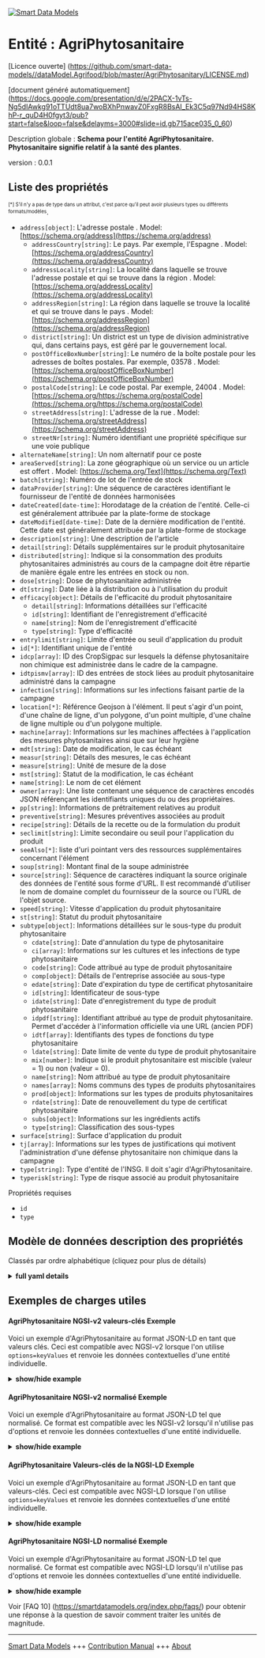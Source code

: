 <!-- 10-Header -->  
[![Smart Data Models](https://smartdatamodels.org/wp-content/uploads/2022/01/SmartDataModels_logo.png "Logo")](https://smartdatamodels.org)  
Entité : AgriPhytosanitaire  
===========================<!-- /10-Header -->  
<!-- 15-License -->  
[Licence ouverte] (https://github.com/smart-data-models//dataModel.Agrifood/blob/master/AgriPhytosanitary/LICENSE.md)  
[document généré automatiquement] (https://docs.google.com/presentation/d/e/2PACX-1vTs-Ng5dIAwkg91oTTUdt8ua7woBXhPnwavZ0FxgR8BsAI_Ek3C5q97Nd94HS8KhP-r_quD4H0fgyt3/pub?start=false&loop=false&delayms=3000#slide=id.gb715ace035_0_60)  
<!-- /15-License -->  
<!-- 20-Description -->  
Description globale : **Schema pour l'entité AgriPhytosanitaire. Phytosanitaire signifie relatif à la santé des plantes**.  
version : 0.0.1  
<!-- /20-Description -->  
<!-- 30-PropertiesList -->  

## Liste des propriétés  

<sup><sub>[*] S'il n'y a pas de type dans un attribut, c'est parce qu'il peut avoir plusieurs types ou différents formats/modèles</sub></sup>.  
- `address[object]`: L'adresse postale  . Model: [https://schema.org/address](https://schema.org/address)	- `addressCountry[string]`: Le pays. Par exemple, l'Espagne  . Model: [https://schema.org/addressCountry](https://schema.org/addressCountry)  
	- `addressLocality[string]`: La localité dans laquelle se trouve l'adresse postale et qui se trouve dans la région  . Model: [https://schema.org/addressLocality](https://schema.org/addressLocality)  
	- `addressRegion[string]`: La région dans laquelle se trouve la localité et qui se trouve dans le pays  . Model: [https://schema.org/addressRegion](https://schema.org/addressRegion)  
	- `district[string]`: Un district est un type de division administrative qui, dans certains pays, est géré par le gouvernement local.    
	- `postOfficeBoxNumber[string]`: Le numéro de la boîte postale pour les adresses de boîtes postales. Par exemple, 03578  . Model: [https://schema.org/postOfficeBoxNumber](https://schema.org/postOfficeBoxNumber)  
	- `postalCode[string]`: Le code postal. Par exemple, 24004  . Model: [https://schema.org/https://schema.org/postalCode](https://schema.org/https://schema.org/postalCode)  
	- `streetAddress[string]`: L'adresse de la rue  . Model: [https://schema.org/streetAddress](https://schema.org/streetAddress)  
	- `streetNr[string]`: Numéro identifiant une propriété spécifique sur une voie publique    
- `alternateName[string]`: Un nom alternatif pour ce poste  - `areaServed[string]`: La zone géographique où un service ou un article est offert  . Model: [https://schema.org/Text](https://schema.org/Text)- `batch[string]`: Numéro de lot de l'entrée de stock  - `dataProvider[string]`: Une séquence de caractères identifiant le fournisseur de l'entité de données harmonisées  - `dateCreated[date-time]`: Horodatage de la création de l'entité. Celle-ci est généralement attribuée par la plate-forme de stockage  - `dateModified[date-time]`: Date de la dernière modification de l'entité. Cette date est généralement attribuée par la plate-forme de stockage  - `description[string]`: Une description de l'article  - `detail[string]`: Détails supplémentaires sur le produit phytosanitaire  - `distributed[string]`: Indique si la consommation des produits phytosanitaires administrés au cours de la campagne doit être répartie de manière égale entre les entrées en stock ou non.  - `dose[string]`: Dose de phytosanitaire administrée  - `dt[string]`: Date liée à la distribution ou à l'utilisation du produit  - `efficacy[object]`: Détails de l'efficacité du produit phytosanitaire  	- `detail[string]`: Informations détaillées sur l'efficacité    
	- `id[string]`: Identifiant de l'enregistrement d'efficacité    
	- `name[string]`: Nom de l'enregistrement d'efficacité    
	- `type[string]`: Type d'efficacité    
- `entrylimit[string]`: Limite d'entrée ou seuil d'application du produit  - `id[*]`: Identifiant unique de l'entité  - `idcp[array]`: ID des CropSigpac sur lesquels la défense phytosanitaire non chimique est administrée dans le cadre de la campagne.  - `idtpismv[array]`: ID des entrées de stock liées au produit phytosanitaire administré dans la campagne  - `infection[string]`: Informations sur les infections faisant partie de la campagne  - `location[*]`: Référence Geojson à l'élément. Il peut s'agir d'un point, d'une chaîne de ligne, d'un polygone, d'un point multiple, d'une chaîne de ligne multiple ou d'un polygone multiple.  - `machine[array]`: Informations sur les machines affectées à l'application des mesures phytosanitaires ainsi que sur leur hygiène  - `mdt[string]`: Date de modification, le cas échéant  - `measur[string]`: Détails des mesures, le cas échéant  - `measure[string]`: Unité de mesure de la dose  - `mst[string]`: Statut de la modification, le cas échéant  - `name[string]`: Le nom de cet élément  - `owner[array]`: Une liste contenant une séquence de caractères encodés JSON référençant les identifiants uniques du ou des propriétaires.  - `pp[string]`: Informations de prétraitement relatives au produit  - `preventive[string]`: Mesures préventives associées au produit  - `recipe[string]`: Détails de la recette ou de la formulation du produit  - `seclimit[string]`: Limite secondaire ou seuil pour l'application du produit  - `seeAlso[*]`: liste d'uri pointant vers des ressources supplémentaires concernant l'élément  - `soup[string]`: Montant final de la soupe administrée  - `source[string]`: Séquence de caractères indiquant la source originale des données de l'entité sous forme d'URL. Il est recommandé d'utiliser le nom de domaine complet du fournisseur de la source ou l'URL de l'objet source.  - `speed[string]`: Vitesse d'application du produit phytosanitaire  - `st[string]`: Statut du produit phytosanitaire  - `subtype[object]`: Informations détaillées sur le sous-type du produit phytosanitaire  	- `cdate[string]`: Date d'annulation du type de phytosanitaire    
	- `ci[array]`: Informations sur les cultures et les infections de type phytosanitaire    
	- `code[string]`: Code attribué au type de produit phytosanitaire    
	- `comp[object]`: Détails de l'entreprise associée au sous-type    
	- `edate[string]`: Date d'expiration du type de certificat phytosanitaire    
	- `id[string]`: Identificateur de sous-type    
	- `idate[string]`: Date d'enregistrement du type de produit phytosanitaire    
	- `idpdf[string]`: Identifiant attribué au type de produit phytosanitaire. Permet d'accéder à l'information officielle via une URL (ancien PDF)    
	- `idtf[array]`: Identifiants des types de fonctions du type phytosanitaire    
	- `ldate[string]`: Date limite de vente du type de produit phytosanitaire    
	- `mix[number]`: Indique si le produit phytosanitaire est miscible (valeur = 1) ou non (valeur = 0).    
	- `name[string]`: Nom attribué au type de produit phytosanitaire    
	- `names[array]`: Noms communs des types de produits phytosanitaires    
	- `prod[object]`: Informations sur les types de produits phytosanitaires    
	- `rdate[string]`: Date de renouvellement du type de certificat phytosanitaire    
	- `subs[object]`: Informations sur les ingrédients actifs    
	- `type[string]`: Classification des sous-types    
- `surface[string]`: Surface d'application du produit  - `tj[array]`: Informations sur les types de justifications qui motivent l'administration d'une défense phytosanitaire non chimique dans la campagne  - `type[string]`: Type d'entité de l'INSG. Il doit s'agir d'AgriPhytosanitaire.  - `typerisk[string]`: Type de risque associé au produit phytosanitaire  <!-- /30-PropertiesList -->  
<!-- 35-RequiredProperties -->  
Propriétés requises  
- `id`  - `type`  <!-- /35-RequiredProperties -->  
<!-- 40-NotesYaml -->  
<!-- /40-NotesYaml -->  
<!-- 50-DataModelHeader -->  
## Modèle de données description des propriétés  
Classés par ordre alphabétique (cliquez pour plus de détails)  
<!-- /50-DataModelHeader -->  
<!-- 60-ModelYaml -->  
<details><summary><strong>full yaml details</strong></summary>    
```yaml  
AgriPhytosanitary:    
  description: Schema for AgriPhytosanitary entity. Phytosanitary means relating to the health of plants    
  properties:    
    address:    
      description: The mailing address    
      properties:    
        addressCountry:    
          description: 'The country. For example, Spain'    
          type: string    
          x-ngsi:    
            model: https://schema.org/addressCountry    
            type: Property    
        addressLocality:    
          description: 'The locality in which the street address is, and which is in the region'    
          type: string    
          x-ngsi:    
            model: https://schema.org/addressLocality    
            type: Property    
        addressRegion:    
          description: 'The region in which the locality is, and which is in the country'    
          type: string    
          x-ngsi:    
            model: https://schema.org/addressRegion    
            type: Property    
        district:    
          description: 'A district is a type of administrative division that, in some countries, is managed by the local government'    
          type: string    
          x-ngsi:    
            type: Property    
        postOfficeBoxNumber:    
          description: 'The post office box number for PO box addresses. For example, 03578'    
          type: string    
          x-ngsi:    
            model: https://schema.org/postOfficeBoxNumber    
            type: Property    
        postalCode:    
          description: 'The postal code. For example, 24004'    
          type: string    
          x-ngsi:    
            model: https://schema.org/https://schema.org/postalCode    
            type: Property    
        streetAddress:    
          description: The street address    
          type: string    
          x-ngsi:    
            model: https://schema.org/streetAddress    
            type: Property    
        streetNr:    
          description: Number identifying a specific property on a public street    
          type: string    
          x-ngsi:    
            type: Property    
      type: object    
      x-ngsi:    
        model: https://schema.org/address    
        type: Property    
    alternateName:    
      description: An alternative name for this item    
      type: string    
      x-ngsi:    
        type: Property    
    areaServed:    
      description: The geographic area where a service or offered item is provided    
      type: string    
      x-ngsi:    
        model: https://schema.org/Text    
        type: Property    
    batch:    
      description: Stock receipt lot number    
      type: string    
      x-ngsi:    
        type: Property    
    dataProvider:    
      description: A sequence of characters identifying the provider of the harmonised data entity    
      type: string    
      x-ngsi:    
        type: Property    
    dateCreated:    
      description: Entity creation timestamp. This will usually be allocated by the storage platform    
      format: date-time    
      type: string    
      x-ngsi:    
        type: Property    
    dateModified:    
      description: Timestamp of the last modification of the entity. This will usually be allocated by the storage platform    
      format: date-time    
      type: string    
      x-ngsi:    
        type: Property    
    description:    
      description: A description of this item    
      type: string    
      x-ngsi:    
        type: Property    
    detail:    
      description: Additional details about the phytosanitary product    
      type: string    
      x-ngsi:    
        type: Property    
    distributed:    
      description: Indicates whether the consumption of the phytosanitary administered in the campaign has to be distributed equally between the stock entries or not    
      type: string    
      x-ngsi:    
        type: Property    
    dose:    
      description: Dose of phytosanitary administered    
      type: string    
      x-ngsi:    
        type: Property    
    dt:    
      description: Date related to the product's distribution or usage    
      type: string    
      x-ngsi:    
        type: Property    
    efficacy:    
      description: Efficacy details of the phytosanitary product    
      properties:    
        detail:    
          description: Detailed information about the efficacy    
          type: string    
          x-ngsi:    
            type: Property    
        id:    
          description: Identifier for the efficacy record    
          type: string    
          x-ngsi:    
            type: Property    
        name:    
          description: Name of the efficacy record    
          type: string    
          x-ngsi:    
            type: Property    
        type:    
          description: Type of efficacy    
          type: string    
          x-ngsi:    
            type: Property    
      type: object    
      x-ngsi:    
        type: Property    
    entrylimit:    
      description: Entry limit or threshold for the product's application    
      type: string    
      x-ngsi:    
        type: Property    
    id:    
      anyOf:    
        - description: Identifier format of any NGSI entity    
          maxLength: 256    
          minLength: 1    
          pattern: ^[\w\-\.\{\}\$\+\*\[\]`|~^@!,:\\]+$    
          type: string    
          x-ngsi:    
            type: Property    
        - description: Identifier format of any NGSI entity    
          format: uri    
          type: string    
          x-ngsi:    
            type: Property    
      description: Unique identifier of the entity    
      x-ngsi:    
        type: Relationship    
    idcp:    
      description: IDs of the CropSigpac on which the non-chemical phytosanitary defense is administered in the campaign    
      items:    
        description: Every element in the CropSigpac on which the non-chemical phytosanitary defense is administered in the campaign    
        type: string    
        x-ngsi:    
          type: Property    
      type: array    
      x-ngsi:    
        type: Property    
    idtpismv:    
      description: IDs of stock entries linked to the phytosanitary product administered in the campaign    
      items:    
        description: Every element of the  stock entries linked to the phytosanitary product administered in the campaign    
        type: string    
        x-ngsi:    
          type: Property    
      type: array    
      x-ngsi:    
        type: Property    
    infection:    
      description: Information about infections that are part of the campaign    
      type: string    
      x-ngsi:    
        type: Property    
    location:    
      description: 'Geojson reference to the item. It can be Point, LineString, Polygon, MultiPoint, MultiLineString or MultiPolygon'    
      oneOf:    
        - description: Geojson reference to the item. Point    
          properties:    
            bbox:    
              items:    
                type: number    
              minItems: 4    
              type: array    
            coordinates:    
              items:    
                type: number    
              minItems: 2    
              type: array    
            type:    
              enum:    
                - Point    
              type: string    
          required:    
            - type    
            - coordinates    
          title: GeoJSON Point    
          type: object    
          x-ngsi:    
            type: GeoProperty    
        - description: Geojson reference to the item. LineString    
          properties:    
            bbox:    
              items:    
                type: number    
              minItems: 4    
              type: array    
            coordinates:    
              items:    
                items:    
                  type: number    
                minItems: 2    
                type: array    
              minItems: 2    
              type: array    
            type:    
              enum:    
                - LineString    
              type: string    
          required:    
            - type    
            - coordinates    
          title: GeoJSON LineString    
          type: object    
          x-ngsi:    
            type: GeoProperty    
        - description: Geojson reference to the item. Polygon    
          properties:    
            bbox:    
              items:    
                type: number    
              minItems: 4    
              type: array    
            coordinates:    
              items:    
                items:    
                  items:    
                    type: number    
                  minItems: 2    
                  type: array    
                minItems: 4    
                type: array    
              type: array    
            type:    
              enum:    
                - Polygon    
              type: string    
          required:    
            - type    
            - coordinates    
          title: GeoJSON Polygon    
          type: object    
          x-ngsi:    
            type: GeoProperty    
        - description: Geojson reference to the item. MultiPoint    
          properties:    
            bbox:    
              items:    
                type: number    
              minItems: 4    
              type: array    
            coordinates:    
              items:    
                items:    
                  type: number    
                minItems: 2    
                type: array    
              type: array    
            type:    
              enum:    
                - MultiPoint    
              type: string    
          required:    
            - type    
            - coordinates    
          title: GeoJSON MultiPoint    
          type: object    
          x-ngsi:    
            type: GeoProperty    
        - description: Geojson reference to the item. MultiLineString    
          properties:    
            bbox:    
              items:    
                type: number    
              minItems: 4    
              type: array    
            coordinates:    
              items:    
                items:    
                  items:    
                    type: number    
                  minItems: 2    
                  type: array    
                minItems: 2    
                type: array    
              type: array    
            type:    
              enum:    
                - MultiLineString    
              type: string    
          required:    
            - type    
            - coordinates    
          title: GeoJSON MultiLineString    
          type: object    
          x-ngsi:    
            type: GeoProperty    
        - description: Geojson reference to the item. MultiLineString    
          properties:    
            bbox:    
              items:    
                type: number    
              minItems: 4    
              type: array    
            coordinates:    
              items:    
                items:    
                  items:    
                    items:    
                      type: number    
                    minItems: 2    
                    type: array    
                  minItems: 4    
                  type: array    
                type: array    
              type: array    
            type:    
              enum:    
                - MultiPolygon    
              type: string    
          required:    
            - type    
            - coordinates    
          title: GeoJSON MultiPolygon    
          type: object    
          x-ngsi:    
            type: GeoProperty    
      x-ngsi:    
        type: GeoProperty    
    machine:    
      description: Information on the machinery assigned to the application of the phytosanitary as well as information on its hygiene    
      items:    
        description: 'Every element of he array of machinery assigned to the application of the phytosanitary '    
        properties:    
          detail:    
            description: This field contains the value associated to the machine    
            type: string    
            x-ngsi:    
              type: Property    
          id:    
            description: Identifier unique of the machine    
            type: string    
            x-ngsi:    
              type: Property    
          idmachine:    
            description: This field contains the value associated to the internal id    
            type: string    
            x-ngsi:    
              type: Property    
          product:    
            description: This field contains the value associated to the product that the machine applies    
            type: string    
            x-ngsi:    
              type: Property    
          type:    
            description: This field contains the type of machine    
            type: string    
            x-ngsi:    
              type: Property    
        type: object    
        x-ngsi:    
          type: Property    
      type: array    
      x-ngsi:    
        type: Property    
    mdt:    
      description: 'Modification date, if applicable'    
      type: string    
      x-ngsi:    
        type: Property    
    measur:    
      description: 'Measurement details, if applicable'    
      type: string    
      x-ngsi:    
        type: Property    
    measure:    
      description: Unit of measure for the dose    
      type: string    
      x-ngsi:    
        type: Property    
    mst:    
      description: 'Modification status, if applicable'    
      type: string    
      x-ngsi:    
        type: Property    
    name:    
      description: The name of this item    
      type: string    
      x-ngsi:    
        type: Property    
    owner:    
      description: A List containing a JSON encoded sequence of characters referencing the unique Ids of the owner(s)    
      items:    
        anyOf:    
          - description: Identifier format of any NGSI entity    
            maxLength: 256    
            minLength: 1    
            pattern: ^[\w\-\.\{\}\$\+\*\[\]`|~^@!,:\\]+$    
            type: string    
            x-ngsi:    
              type: Property    
          - description: Identifier format of any NGSI entity    
            format: uri    
            type: string    
            x-ngsi:    
              type: Property    
        description: Unique identifier of the entity    
        x-ngsi:    
          type: Relationship    
      type: array    
      x-ngsi:    
        type: Property    
    pp:    
      description: Pre-processing information related to the product    
      type: string    
      x-ngsi:    
        type: Property    
    preventive:    
      description: Preventive measures associated with the product    
      type: string    
      x-ngsi:    
        type: Property    
    recipe:    
      description: Recipe or formulation details for the product    
      type: string    
      x-ngsi:    
        type: Property    
    seclimit:    
      description: Secondary limit or threshold for the product's application    
      type: string    
      x-ngsi:    
        type: Property    
    seeAlso:    
      description: list of uri pointing to additional resources about the item    
      oneOf:    
        - items:    
            format: uri    
            type: string    
          minItems: 1    
          type: array    
        - format: uri    
          type: string    
      x-ngsi:    
        type: Property    
    soup:    
      description: Final soup amount administered    
      type: string    
      x-ngsi:    
        type: Property    
    source:    
      description: 'A sequence of characters giving the original source of the entity data as a URL. Recommended to be the fully qualified domain name of the source provider, or the URL to the source object'    
      type: string    
      x-ngsi:    
        type: Property    
    speed:    
      description: Application speed for the phytosanitary product    
      type: string    
      x-ngsi:    
        type: Property    
    st:    
      description: Status of the phytosanitary product    
      type: string    
      x-ngsi:    
        type: Property    
    subtype:    
      description: Detailed information about the subtype of the phytosanitary product    
      properties:    
        cdate:    
          description: Cancellation date of the type of phytosanitary    
          type: string    
          x-ngsi:    
            type: Property    
        ci:    
          description: Information on crops and infections of the phytosanitary type    
          items:    
            description: Every element in the array of crops and infections of the phytosanitary type    
            type: string    
            x-ngsi:    
              type: Property    
          type: array    
          x-ngsi:    
            type: Property    
        code:    
          description: Code assigned to the type of phytosanitary product    
          type: string    
          x-ngsi:    
            type: Property    
        comp:    
          description: Details of the company associated with the subtype    
          properties:    
            id:    
              description: Identifier of the company    
              type: number    
              x-ngsi:    
                type: Property    
            name:    
              description: Name of the company    
              type: string    
              x-ngsi:    
                type: Property    
            type:    
              description: Type of the company    
              type: string    
              x-ngsi:    
                type: Property    
            vat:    
              description: VAT of the company    
              type: string    
              x-ngsi:    
                type: Property    
          type: object    
          x-ngsi:    
            type: Property    
        edate:    
          description: Expiration date of the type of phytosanitary    
          type: string    
          x-ngsi:    
            type: Property    
        id:    
          description: Subtype identifier    
          type: string    
          x-ngsi:    
            type: Property    
        idate:    
          description: Date of registration of the type of phytosanitary    
          type: string    
          x-ngsi:    
            type: Property    
        idpdf:    
          description: Identifier assigned to the type of phytosanitary product. Used to access official information via a URL (old PDF)    
          type: string    
          x-ngsi:    
            type: Property    
        idtf:    
          description: Identifiers of the function types of the phytosanitary type    
          items:    
            description: Every element in the idft array    
            type: number    
            x-ngsi:    
              type: Property    
          type: array    
          x-ngsi:    
            type: Property    
        ldate:    
          description: Sale limit date of the type of phytosanitary product    
          type: string    
          x-ngsi:    
            type: Property    
        mix:    
          description: Indicates whether the phytosanitary product is miscible (value = 1) or not (value = 0)    
          type: number    
          x-ngsi:    
            type: Property    
        name:    
          description: Name assigned to the type of phytosanitary product    
          type: string    
          x-ngsi:    
            type: Property    
        names:    
          description: Common names of the type of phytosanitary    
          items:    
            description: 'Every element in the names array '    
            type: string    
            x-ngsi:    
              type: Property    
          type: array    
          x-ngsi:    
            type: Property    
        prod:    
          description: Information on the types of phytosanitary product    
          properties:    
            id:    
              description: Identifier assigned to the type of phytosanitary product    
              type: number    
              x-ngsi:    
                type: Property    
            name:    
              description: Name assigned to the type of phytosanitary product    
              type: string    
              x-ngsi:    
                type: Property    
            type:    
              description: Type of product    
              type: string    
              x-ngsi:    
                type: Property    
          type: object    
          x-ngsi:    
            type: Property    
        rdate:    
          description: Renewal date of the type of phytosanitary    
          type: string    
          x-ngsi:    
            type: Property    
        subs:    
          description: Information on active ingredients    
          properties:    
            id:    
              description: Identifier assigned to the active matter    
              type: string    
              x-ngsi:    
                type: Property    
            name:    
              description: Name assigned to the active matter    
              type: string    
              x-ngsi:    
                type: Property    
            type:    
              description: Type of substance    
              type: string    
              x-ngsi:    
                type: Property    
          type: object    
          x-ngsi:    
            type: Property    
        type:    
          description: Subtype classification    
          type: string    
          x-ngsi:    
            type: Property    
      type: object    
      x-ngsi:    
        type: Property    
    surface:    
      description: Surface area for application of the product    
      type: string    
      x-ngsi:    
        type: Property    
    tj:    
      description: Information on the types of justification that motivate the administration of non-chemical phytosanitary defense in the campaign    
      items:    
        description: Every element of the array of types of justification that motivate the administration of non-chemical phytosanitary defense    
        type: string    
        x-ngsi:    
          type: Property    
      type: array    
      x-ngsi:    
        type: Property    
    type:    
      description: NGSI Entity Type. It has to be AgriPhytosanitary    
      enum:    
        - AgriPhytosanitary    
      type: string    
      x-ngsi:    
        type: Property    
    typerisk:    
      description: Type of risk associated with the phytosanitary product    
      type: string    
      x-ngsi:    
        type: Property    
  required:    
    - id    
    - type    
  type: object    
  x-derived-from: ""    
  x-disclaimer: 'Redistribution and use in source and binary forms, with or without modification, are permitted  provided that the license conditions are met. Copyleft (c) 2024 Contributors to Smart Data Models Program'    
  x-license-url: https://github.com/smart-data-models/dataModel.Agrifood/blob/master/AgriPhytosanitary/LICENSE.md    
  x-model-schema: https://smart-data-models.github.io/dataModel.Agrifood/AgriPhytosanitary/schema.json    
  x-model-tags: 'Agrifood, AgriPhytosanitary'    
  x-version: 0.0.1    
```  
</details>    
<!-- /60-ModelYaml -->  
<!-- 70-MiddleNotes -->  
<!-- /70-MiddleNotes -->  
<!-- 80-Examples -->  
## Exemples de charges utiles  
#### AgriPhytosanitaire NGSI-v2 valeurs-clés Exemple  
Voici un exemple d'AgriPhytosanitaire au format JSON-LD en tant que valeurs clés. Ceci est compatible avec NGSI-v2 lorsque l'on utilise `options=keyValues` et renvoie les données contextuelles d'une entité individuelle.  
<details><summary><strong>show/hide example</strong></summary>    
```json  
{  
    "id": "urn:ngsi-ld:AgriPhytosanitary:2",  
    "type": "AgriPhytosanitary",  
    "dateCreated": "2023-09-25T15:34:21",  
    "dateModified": "2023-09-25T15:34:21",  
    "name": "11179 - Microthiol special disperss",  
    "subtype": {  
        "type": "TypePhytosanitary",  
        "id": "183",  
        "idpdf": "88013",  
        "code": "11179",  
        "name": "Microthiol Special Disperss",  
        "names": [  
            "Colpenn",  
            "Microthiol Special Disperss",  
            "Sulf 80 Wg"  
        ],  
        "idate": "01-01-1970",  
        "rdate": "",  
        "edate": "15-04-2025",  
        "cdate": "",  
        "ldate": "",  
        "mix": 1,  
        "idtf": [  
            11,  
            1  
        ],  
        "comp": {  
            "type": "Company",  
            "id": 1,  
            "name": "Upl Iberia S.a.",  
            "vat": "A08103343"  
        },  
        "subs": {  
            "type": "Substance",  
            "id": "1",  
            "name": "Azufre 80% [Wg] P/P"  
        },  
        "prod": {  
            "type": "TypeProduct",  
            "id": 1,  
            "name": "Producto fitosanitario registrado"  
        },  
        "ci": []  
    },  
    "dose": "1",  
    "measure": "1",  
    "efficacy": {  
        "type": "TypeEfficacy",  
        "id": "1",  
        "name": "Buena",  
        "detail": ""  
    },  
    "typerisk": "1",  
    "infection": "1",  
    "detail": "1",  
    "tj": [],  
    "idtpismv": [],  
    "distributed": "0",  
    "batch": "",  
    "soup": "0",  
    "dt": "0",  
    "mdt": "",  
    "st": "0",  
    "mst": "",  
    "preventive": "0",  
    "pp": "0",  
    "speed": "0",  
    "recipe": "0",  
    "surface": "60.1027",  
    "entrylimit": "0",  
    "seclimit": "0",  
    "machine": [  
        {  
            "type": "MachineInfoPhytosanitary",  
            "id": "1",  
            "product": "Agua",  
            "detail": "",  
            "idmachine": "8"  
        }  
    ],  
    "idcp": [  
        "1",  
        "2",  
        "3",  
        "4",  
        "5",  
        "6",  
        "7",  
        "8",  
        "9",  
        "10",  
        "11",  
        "12"  
    ],  
    "measur": ""  
}  
```  
</details>  
#### AgriPhytosanitaire NGSI-v2 normalisé Exemple  
Voici un exemple d'AgriPhytosanitaire au format JSON-LD tel que normalisé. Ce format est compatible avec les NGSI-v2 lorsqu'il n'utilise pas d'options et renvoie les données contextuelles d'une entité individuelle.  
<details><summary><strong>show/hide example</strong></summary>    
```json  
{  
  "id": "urn:ngsi-ld:AgriPhytosanitary:2",  
  "type": "AgriPhytosanitary",  
  "dateCreated": {  
    "type": "DateTime",  
    "value": "2023-09-25T15:34:21.000Z"  
  },  
  "dateModified": {  
    "type": "DateTime",  
    "value": "2023-09-25T15:34:21.000Z"  
  },  
  "name": {  
    "type": "Text",  
    "value": "11179 - Microthiol special disperss"  
  },  
  "subtype": {  
    "type": "StructuredValue",  
    "value": {  
      "type": "TypePhytosanitary",  
      "id": {  
        "type": "Text",  
        "value": "183"  
      },  
      "idpdf": {  
        "type": "Text",  
        "value": "88013"  
      },  
      "code": {  
        "type": "Text",  
        "value": "11179"  
      },  
      "name": {  
        "type": "Text",  
        "value": "Microthiol Special Disperss"  
      },  
      "names": {  
        "type": "StructuredValue",  
        "value": [  
          {  
            "type": "Text",  
            "value": "Colpenn"  
          },  
          {  
            "type": "Text",  
            "value": "Microthiol Special Disperss"  
          },  
          {  
            "type": "Text",  
            "value": "Sulf 80 Wg"  
          }  
        ]  
      },  
      "idate": {  
        "type": "DateTime",  
        "value": "1970-01-01T00:00:00.000Z"  
      },  
      "rdate": {  
        "type": "DateTime",  
        "value": ""  
      },  
      "edate": {  
        "type": "DateTime",  
        "value": "2025-04-15T00:00:00.000Z"  
      },  
      "cdate": {  
        "type": "DateTime",  
        "value": ""  
      },  
      "ldate": {  
        "type": "DateTime",  
        "value": ""  
      },  
      "mix": {  
        "type": "Number",  
        "value": 1  
      },  
      "idtf": {  
        "type": "StructuredValue",  
        "value": [  
          {  
            "type": "Number",  
            "value": 11  
          },  
          {  
            "type": "Number",  
            "value": 1  
          }  
        ]  
      },  
      "comp": {  
        "type": "StructuredValue",  
        "value": {  
          "type": "Company",  
          "id": {  
            "type": "Number",  
            "value": 1  
          },  
          "name": {  
            "type": "Text",  
            "value": "Upl Iberia S.a."  
          },  
          "nif": {  
            "type": "Text",  
            "value": "A08103343"  
          }  
        }  
      },  
      "subs": {  
        "type": "StructuredValue",  
        "value": {  
          "type": "Substance",  
          "id": {  
            "type": "Text",  
            "value": "1"  
          },  
          "name": {  
            "type": "Text",  
            "value": "Azufre 80% [Wg] P/P"  
          }  
        }  
      },  
      "prod": {  
        "type": "StructuredValue",  
        "value": {  
          "type": "TypeProduct",  
          "id": {  
            "type": "Number",  
            "value": 1  
          },  
          "name": {  
            "type": "Text",  
            "value": "Producto fitosanitario registrado"  
          }  
        }  
      },  
      "ci": {  
        "type": "StructuredValue",  
        "value": []  
      }  
    }  
  },  
  "dose": {  
    "type": "Text",  
    "value": "1"  
  },  
  "measure": {  
    "type": "Text",  
    "value": "1"  
  },  
  "efficacy": {  
    "type": "StructuredValue",  
    "value": {  
      "type": "TypeEfficacy",  
      "id": {  
        "type": "Text",  
        "value": "1"  
      },  
      "name": {  
        "type": "Text",  
        "value": "Buena"  
      },  
      "detail": {  
        "type": "Text",  
        "value": ""  
      }  
    }  
  },  
  "typerisk": {  
    "type": "Text",  
    "value": "1"  
  },  
  "infection": {  
    "type": "Text",  
    "value": "1"  
  },  
  "detail": {  
    "type": "Text",  
    "value": "1"  
  },  
  "tj": {  
    "type": "StructuredValue",  
    "value": []  
  },  
  "idtpismv": {  
    "type": "StructuredValue",  
    "value": []  
  },  
  "distributed": {  
    "type": "Text",  
    "value": "0"  
  },  
  "batch": {  
    "type": "Text",  
    "value": ""  
  },  
  "soup": {  
    "type": "Text",  
    "value": "0"  
  },  
  "dt": {  
    "type": "Text",  
    "value": "0"  
  },  
  "mdt": {  
    "type": "Text",  
    "value": ""  
  },  
  "st": {  
    "type": "Text",  
    "value": "0"  
  },  
  "mst": {  
    "type": "Text",  
    "value": ""  
  },  
  "preventive": {  
    "type": "Text",  
    "value": "0"  
  },  
  "pp": {  
    "type": "Text",  
    "value": "0"  
  },  
  "speed": {  
    "type": "Text",  
    "value": "0"  
  },  
  "recipe": {  
    "type": "Text",  
    "value": "0"  
  },  
  "surface": {  
    "type": "Text",  
    "value": "60.1027"  
  },  
  "entrylimit": {  
    "type": "Text",  
    "value": "0"  
  },  
  "seclimit": {  
    "type": "Text",  
    "value": "0"  
  },  
  "machine": {  
    "type": "StructuredValue",  
    "value": []  
  },  
  "idcp": {  
    "type": "StructuredValue",  
    "value": [  
      {  
        "type": "Text",  
        "value": "1"  
      },  
      {  
        "type": "Text",  
        "value": "2"  
      },  
      {  
        "type": "Text",  
        "value": "3"  
      },  
      {  
        "type": "Text",  
        "value": "4"  
      }  
    ]  
  },  
  "measur": {  
    "type": "Text",  
    "value": ""  
  }  
}  
```  
</details>  
#### AgriPhytosanitaire Valeurs-clés de la NGSI-LD Exemple  
Voici un exemple d'AgriPhytosanitaire au format JSON-LD en tant que valeurs-clés. Ceci est compatible avec NGSI-LD lorsque l'on utilise `options=keyValues` et renvoie les données contextuelles d'une entité individuelle.  
<details><summary><strong>show/hide example</strong></summary>    
```json  
{  
  "id": "urn:ngsi-ld:dataModel:id:DSZK70282457",  
  "type": "AgriPhytosanitary",  
  "dateCreated": "2023-09-25T15:34:21",  
  "dateModified": "2023-09-25T15:34:21",  
  "name": "11179 - Microthiol special disperss",  
  "subtype": {  
    "type": "TypePhytosanitary",  
    "id": "183",  
    "idpdf": "88013",  
    "code": "11179",  
    "name": "Microthiol Special Disperss",  
    "names": [  
      "Colpenn",  
      "Microthiol Special Disperss",  
      "Sulf 80 Wg"  
    ],  
    "idate": "01-01-1970",  
    "rdate": "",  
    "edate": "15-04-2025",  
    "cdate": "",  
    "ldate": "",  
    "mix": 1,  
    "idtf": [  
      11,  
      1  
    ],  
    "comp": {  
      "type": "Company",  
      "id": 1,  
      "name": "Upl Iberia S.a.",  
      "nif": "A08103343"  
    },  
    "subs": {  
      "type": "Substance",  
      "id": "1",  
      "name": "Azufre 80% [Wg] P/P"  
    },  
    "prod": {  
      "type": "TypeProduct",  
      "id": 1,  
      "name": "Producto fitosanitario registrado"  
    },  
    "ci": []  
  },  
  "dose": "1",  
  "measure": "1",  
  "efficacy": {  
    "type": "TypeEfficacy",  
    "id": "1",  
    "name": "Buena",  
    "detail": ""  
  },  
  "typerisk": "1",  
  "infection": "1",  
  "detail": "1",  
  "tj": [],  
  "idtpismv": [],  
  "distributed": "0",  
  "batch": "",  
  "soup": "0",  
  "dt": "0",  
  "mdt": "",  
  "st": "0",  
  "mst": "",  
  "preventive": "0",  
  "pp": "0",  
  "speed": "0",  
  "recipe": "0",  
  "surface": "60.1027",  
  "entrylimit": "0",  
  "seclimit": "0",  
  "machine": [],  
  "idcp": [  
    "1",  
    "2",  
    "3",  
    "4",  
    "5",  
    "6",  
    "7",  
    "8",  
    "9",  
    "10",  
    "11",  
    "12"  
  ],  
  "measur": "",  
  "@context": [  
    "https://raw.githubusercontent.com/smart-data-models/dataModel.Agrifood/master/context.jsonld"  
  ]  
}  
```  
</details>  
#### AgriPhytosanitaire NGSI-LD normalisé Exemple  
Voici un exemple d'AgriPhytosanitaire au format JSON-LD tel que normalisé. Ce format est compatible avec NGSI-LD lorsqu'il n'utilise pas d'options et renvoie les données contextuelles d'une entité individuelle.  
<details><summary><strong>show/hide example</strong></summary>    
```json  
{  
  "id": "urn:ngsi-ld:AgriPhytosanitary:2",  
  "type": "AgriPhytosanitary",  
  "dateCreated": {  
    "type": "Property",  
    "value": "2023-09-25T15:34:21.000Z"  
  },  
  "dateModified": {  
    "type": "Property",  
    "value": "2023-09-25T15:34:21.000Z"  
  },  
  "name": {  
    "type": "Property",  
    "value": "11179 - Microthiol special disperss"  
  },  
  "subtype": {  
    "type": "Property",  
    "value": {  
      "type": "TypePhytosanitary",  
      "id": {  
        "type": "Property",  
        "value": "183"  
      },  
      "idpdf": {  
        "type": "Property",  
        "value": "88013"  
      },  
      "code": {  
        "type": "Property",  
        "value": "11179"  
      },  
      "name": {  
        "type": "Property",  
        "value": "Microthiol Special Disperss"  
      },  
      "names": {  
        "type": "Property",  
        "value": [  
          {  
            "type": "Property",  
            "value": "Colpenn"  
          },  
          {  
            "type": "Property",  
            "value": "Microthiol Special Disperss"  
          },  
          {  
            "type": "Property",  
            "value": "Sulf 80 Wg"  
          }  
        ]  
      },  
      "idate": {  
        "type": "Property",  
        "value": "1970-01-01T00:00:00.000Z"  
      },  
      "rdate": {  
        "type": "Property",  
        "value": ""  
      },  
      "edate": {  
        "type": "Property",  
        "value": "2025-04-15T00:00:00.000Z"  
      },  
      "cdate": {  
        "type": "Property",  
        "value": ""  
      },  
      "ldate": {  
        "type": "Property",  
        "value": ""  
      },  
      "mix": {  
        "type": "Property",  
        "value": 1  
      },  
      "idtf": {  
        "type": "Property",  
        "value": [  
          {  
            "type": "Property",  
            "value": 11  
          },  
          {  
            "type": "Property",  
            "value": 1  
          }  
        ]  
      },  
      "comp": {  
        "type": "Property",  
        "value": {  
          "type": "Company",  
          "id": {  
            "type": "Property",  
            "value": 1  
          },  
          "name": {  
            "type": "Property",  
            "value": "Upl Iberia S.a."  
          },  
          "nif": {  
            "type": "Property",  
            "value": "A08103343"  
          }  
        }  
      },  
      "subs": {  
        "type": "Property",  
        "value": {  
          "type": "Substance",  
          "id": {  
            "type": "Property",  
            "value": "1"  
          },  
          "name": {  
            "type": "Property",  
            "value": "Azufre 80% [Wg] P/P"  
          }  
        }  
      },  
      "prod": {  
        "type": "Property",  
        "value": {  
          "type": "TypeProduct",  
          "id": {  
            "type": "Property",  
            "value": 1  
          },  
          "name": {  
            "type": "Property",  
            "value": "Producto fitosanitario registrado"  
          }  
        }  
      },  
      "ci": {  
        "type": "Property",  
        "value": []  
      }  
    }  
  },  
  "dose": {  
    "type": "Property",  
    "value": "1"  
  },  
  "measure": {  
    "type": "Property",  
    "value": "1"  
  },  
  "efficacy": {  
    "type": "Property",  
    "value": {  
      "type": "TypeEfficacy",  
      "id": {  
        "type": "Property",  
        "value": "1"  
      },  
      "name": {  
        "type": "Property",  
        "value": "Buena"  
      },  
      "detail": {  
        "type": "Property",  
        "value": ""  
      }  
    }  
  },  
  "typerisk": {  
    "type": "Property",  
    "value": "1"  
  },  
  "infection": {  
    "type": "Property",  
    "value": "1"  
  },  
  "detail": {  
    "type": "Property",  
    "value": "1"  
  },  
  "tj": {  
    "type": "Property",  
    "value": []  
  },  
  "idtpismv": {  
    "type": "Property",  
    "value": []  
  },  
  "distributed": {  
    "type": "Property",  
    "value": "0"  
  },  
  "batch": {  
    "type": "Property",  
    "value": ""  
  },  
  "soup": {  
    "type": "Property",  
    "value": "0"  
  },  
  "dt": {  
    "type": "Property",  
    "value": "0"  
  },  
  "mdt": {  
    "type": "Property",  
    "value": ""  
  },  
  "st": {  
    "type": "Property",  
    "value": "0"  
  },  
  "mst": {  
    "type": "Property",  
    "value": ""  
  },  
  "preventive": {  
    "type": "Property",  
    "value": "0"  
  },  
  "pp": {  
    "type": "Property",  
    "value": "0"  
  },  
  "speed": {  
    "type": "Property",  
    "value": "0"  
  },  
  "recipe": {  
    "type": "Property",  
    "value": "0"  
  },  
  "surface": {  
    "type": "Property",  
    "value": "60.1027"  
  },  
  "entrylimit": {  
    "type": "Property",  
    "value": "0"  
  },  
  "seclimit": {  
    "type": "Property",  
    "value": "0"  
  },  
  "machine": {  
    "type": "Property",  
    "value": []  
  },  
  "idcp": {  
    "type": "Property",  
    "value": [  
      {  
        "type": "Property",  
        "value": "1"  
      },  
      {  
        "type": "Property",  
        "value": "2"  
      },  
      {  
        "type": "Property",  
        "value": "3"  
      },  
      {  
        "type": "Property",  
        "value": "4"  
      }  
    ]  
  },  
  "measur": {  
    "type": "Property",  
    "value": ""  
  },  
  "@context": [  
    "https://raw.githubusercontent.com/smart-data-models/dataModel.Agrifood/master/context.jsonld"  
  ]  
}  
```  
</details><!-- /80-Examples -->  
<!-- 90-FooterNotes -->  
<!-- /90-FooterNotes -->  
<!-- 95-Units -->  
Voir [FAQ 10] (https://smartdatamodels.org/index.php/faqs/) pour obtenir une réponse à la question de savoir comment traiter les unités de magnitude.  
<!-- /95-Units -->  
<!-- 97-LastFooter -->  
---  
[Smart Data Models](https://smartdatamodels.org) +++ [Contribution Manual](https://bit.ly/contribution_manual) +++ [About](https://bit.ly/Introduction_SDM)<!-- /97-LastFooter -->  
